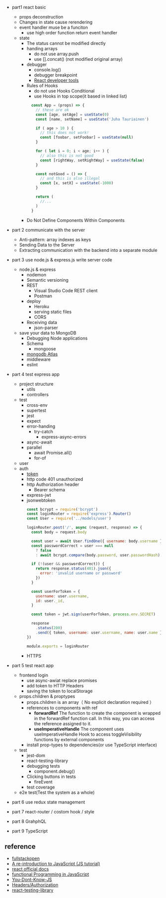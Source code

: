 
- part1 react basic
  - props deconstruction
  - Changes in state cause rerendering
  - event handler muse be a funciton
    - use high order function return event handler
  - state
    - The status cannot be modified directly
    - handing arrays
      - do not use array.push
      - use [].concat() (not modified original array)
    - debugger
      - console.log()
      - debugger breakpoint
      - [React developer tools](https://chrome.google.com/webstore/detail/react-developer-tools/fmkadmapgofadopljbjfkapdkoienihi)
    - Rules of Hooks
      - do not use Hooks Conditional 
      - use Hooks in top scope(it based in linked list)
      ```js
        const App = (props) => {
          // these are ok
          const [age, setAge] = useState(0)
          const [name, setName] = useState('Juha Tauriainen')

          if ( age > 10 ) {
            // this does not work!
            const [foobar, setFoobar] = useState(null)
          }

          for ( let i = 0; i < age; i++ ) {
            // also this is not good
            const [rightWay, setRightWay] = useState(false)
          }

          const notGood = () => {
            // and this is also illegal
            const [x, setX] = useState(-1000)
          }

          return (
            //...
          )
        }
      ```
    - Do Not Define Components Within Components

- part 2 communicate with the server
  - Anti-pattern: array indexes as keys
  - Sending Data to the Server
  - Extracting communication with the backend into a separate module
- part 3 use node.js & express.js write server code
  - node.js & express
    - nodemon
    - Semantic versioning
    - REST
      - Visual Studio Code REST client
      - Postman
    - deploy
      - Heroku
      - serving static files
      - CORS
    - Receiving data  
      - json-parser
  - save your data to MongoDB
    - Debugging Node applications
    - Schema
      - mongoose
    - [mongodb Atlas](https://www.mongodb.com/cloud/Atlas)
    - middleware
    - eslint
- part 4 test express app
  - project structure
    - utils
    - controllers
  - test
    - cross-env
    - supertest 
    - jest
    - expect
    - error-handing
      - try-catch
        - express-async-errors
    - async-await
    - parallel
      - await Promise.all()
      - for-of
  - user
  - auth
    - [token](https://scotch.io/tutorials/the-ins-and-outs-of-token-based-authentication#toc-how-token-based-works)
    - http code 401 unauthorized
    - http Authorization header
      - Bearer schema
    - express-jwt
    - jsonwebtoken
      ```js
      const bcrypt = require('bcrypt')
      const loginRouter = require('express').Router()
      const User = require('../models/user')

      loginRouter.post('/', async (request, response) => {
        const body = request.body

        const user = await User.findOne({ username: body.username })
        const passwordCorrect = user === null
          ? false
          : await bcrypt.compare(body.password, user.passwordHash)

        if (!(user && passwordCorrect)) {
          return response.status(401).json({
            error: 'invalid username or password'
          })
        }

        const userForToken = {
          username: user.username,
          id: user._id,
        }

        const token = jwt.sign(userForToken, process.env.SECRET)

        response
          .status(200)
          .send({ token, username: user.username, name: user.name })
      })

      module.exports = loginRouter
      ```
    - HTTPS
- part 5 test react app
  - frontend login
    - use async-awiat replace promises
    - add token to HTTP Headers
    - saving the token to localStorage
  - props.children & proptypes
    - props.children is an array（ No explicit declaration required ）
    - references to components with ref
      - **forwardRef** The function to create the component is wrapped in the forwardRef function call. In this way, you can access the reference assigned to it.
      - **useImperativeHandle** The component uses useImperativeHandle Hook to access toggleVisibility functions by external components
    - install prop-types to dependencies(or use TypeScript interface)
  - test
    - jest-dom
    - react-testing-library
    - debugging tests
      - component.debug()
    - Clicking buttons in tests
      - fireEvent
    - test coverage
  - e2e test(Test the system as a whole)
- part 6 use redux state management
- part 7 react-router / costom hook / style
- part 8 GrahphQL
- part 9 TypeScript

## reference

- [fullstackopen](https://fullstackopen.com/)
- [A re-introduction to JavaScript (JS tutorial)](https://developer.mozilla.org/en-US/docs/Web/JavaScript/A_re-introduction_to_JavaScript)
- [react official docs](https://reactjs.org/docs/hello-world.html)
- [functional Programming in JavaScript](https://www.youtube.com/playlist?list=PL0zVEGEvSaeEd9hlmCXrk5yUyqUag-n84)
- [You-Dont-Know-JS](https://github.com/getify/You-Dont-Know-JS/tree/1st-ed)
- [Headers/Authorization](https://developer.mozilla.org/en-US/docs/Web/HTTP/Headers/Authorization)
- [react-testing-library](https://github.com/testing-library/react-testing-library)